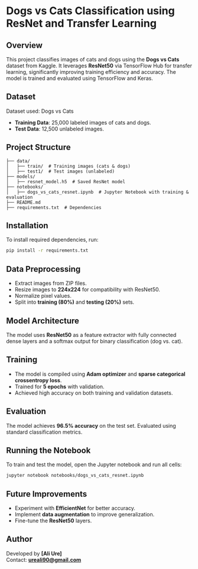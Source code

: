 
# Dogs vs Cats Classification using ResNet and Transfer Learning

## Overview
This project classifies images of cats and dogs using the **Dogs vs Cats** dataset from Kaggle. It leverages **ResNet50** via TensorFlow Hub for transfer learning, significantly improving training efficiency and accuracy. The model is trained and evaluated using TensorFlow and Keras.

## Dataset
Dataset used: Dogs vs Cats

- **Training Data**: 25,000 labeled images of cats and dogs.
- **Test Data**: 12,500 unlabeled images.

## Project Structure
```
├── data/
│   ├── train/  # Training images (cats & dogs)
│   ├── test1/  # Test images (unlabeled)
├── models/
│   ├── resnet_model.h5  # Saved ResNet model
├── notebooks/
│   ├── dogs_vs_cats_resnet.ipynb  # Jupyter Notebook with training & evaluation
├── README.md
├── requirements.txt  # Dependencies
```

## Installation
To install required dependencies, run:
```sh
pip install -r requirements.txt
```

## Data Preprocessing
- Extract images from ZIP files.
- Resize images to **224x224** for compatibility with ResNet50.
- Normalize pixel values.
- Split into **training (80%)** and **testing (20%)** sets.

## Model Architecture
The model uses **ResNet50** as a feature extractor with fully connected dense layers and a softmax output for binary classification (dog vs. cat).

## Training
- The model is compiled using **Adam optimizer** and **sparse categorical crossentropy loss**.
- Trained for **5 epochs** with validation.
- Achieved high accuracy on both training and validation datasets.

## Evaluation
The model achieves **96.5% accuracy** on the test set.
Evaluated using standard classification metrics.

## Running the Notebook
To train and test the model, open the Jupyter notebook and run all cells:
```sh
jupyter notebook notebooks/dogs_vs_cats_resnet.ipynb
```

## Future Improvements
- Experiment with **EfficientNet** for better accuracy.
- Implement **data augmentation** to improve generalization.
- Fine-tune the **ResNet50** layers.

## Author
Developed by **[Ali Ure]**  
Contact: **ureali90@gmail.com**

